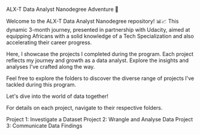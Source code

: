 ALX-T Data Analyst Nanodegree Adventure 🚀

Welcome to the ALX-T Data Analyst Nanodegree repository! 📊📈 
This dynamic 3-month journey, presented in partnership with Udacity, aimed at equipping Africans with a solid knowledge of a Tech Specialization and also accelerating their career progress.

Here, I showcase the projects I completed during the program. Each project reflects my journey and growth as a data analyst. Explore the insights and analyses I've crafted along the way.

Feel free to explore the folders to discover the diverse range of projects I've tackled during this program.

Let's dive into the world of data together!

For details on each project, navigate to their respective folders.

Project 1: Investigate a Dataset
Project 2: Wrangle and Analyse Data
Project 3: Communicate Data Findings
